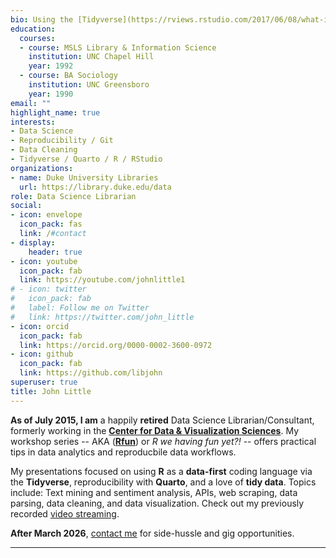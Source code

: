 ```yaml
---
bio: Using the [Tidyverse](https://rviews.rstudio.com/2017/06/08/what-is-the-tidyverse/) to wrangle data into happy little rectangles
education:
  courses:
  - course: MSLS Library & Information Science
    institution: UNC Chapel Hill
    year: 1992
  - course: BA Sociology
    institution: UNC Greensboro
    year: 1990
email: ""
highlight_name: true
interests:
- Data Science
- Reproducibility / Git
- Data Cleaning
- Tidyverse / Quarto / R / RStudio
organizations:
- name: Duke University Libraries
  url: https://library.duke.edu/data
role: Data Science Librarian
social:
- icon: envelope
  icon_pack: fas
  link: /#contact
- display:
    header: true
- icon: youtube
  icon_pack: fab
  link: https://youtube.com/johnlittle1    
# - icon: twitter
#   icon_pack: fab
#   label: Follow me on Twitter
#   link: https://twitter.com/john_little
- icon: orcid
  icon_pack: fab
  link: https://orcid.org/0000-0002-3600-0972
- icon: github
  icon_pack: fab
  link: https://github.com/libjohn
superuser: true
title: John Little
---
```


**As of July 2015, I am** a happily **retired** Data Science Librarian/Consultant, formerly working in the [**Center for Data & Visualization Sciences**](//library.duke.edu/data). My workshop series -- AKA ([**Rfun**](//rfun.library.duke.edu/)) or *R we having fun yet?!* -- offers practical tips in data analytics and reproducbile data workflows. 

My presentations focused on using **R** as a **data-first** coding language via the **Tidyverse**, reproducibility with **Quarto**, and a love of **tidy data**.  Topics include: Text mining and sentiment analysis, APIs, web scraping, data parsing, data cleaning, and data visualization. Check out my previously recorded [video streaming](https://youtube.com/johnlittle1). 

**After March 2026**, [contact me](/#contact) for side-hussle and gig opportunities.

***

<!-- {{< icon name="download" pack="fas" >}} Download my {{< staticref "uploads/resume.pdf" "newtab" >}}resumé{{< /staticref >}}. -->
